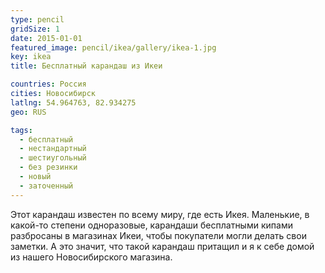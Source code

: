 ```yaml
---
type: pencil
gridSize: 1
date: 2015-01-01
featured_image: pencil/ikea/gallery/ikea-1.jpg
key: ikea
title: Бесплатный карандаш из Икеи

countries: Россия
cities: Новосибирск
latlng: 54.964763, 82.934275
geo: RUS

tags:
  - бесплатный
  - нестандартный
  - шестиугольный
  - без резинки
  - новый
  - заточенный
---
```


Этот карандаш известен по всему миру, где есть Икея. Маленькие, в какой-то степени одноразовые, карандаши бесплатными кипами разбросаны в магазинах Икеи, чтобы покупатели могли делать свои заметки. А это значит, что такой карандаш притащил и я к себе домой из нашего Новосибирского магазина.
